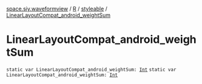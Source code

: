 [space.siy.waveformview](../../index.md) / [R](../index.md) / [styleable](index.md) / [LinearLayoutCompat_android_weightSum](./-linear-layout-compat_android_weight-sum.md)

# LinearLayoutCompat_android_weightSum

`static var LinearLayoutCompat_android_weightSum: `[`Int`](https://kotlinlang.org/api/latest/jvm/stdlib/kotlin/-int/index.html)
`static var LinearLayoutCompat_android_weightSum: `[`Int`](https://kotlinlang.org/api/latest/jvm/stdlib/kotlin/-int/index.html)
